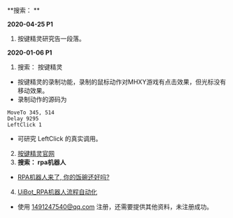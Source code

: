 **搜索： **

**2020-04-25 P1**
1. 按键精灵研究告一段落。

**2020-01-06 P1**
1. 搜索： 按键精灵
- 按键精灵的录制功能，录制的鼠标动作对MHXY游戏有点击效果，但光标没有移动效果。
- 录制动作的源码为  
```
MoveTo 345, 514
Delay 9295
LeftClick 1
```
- 可研究 LeftClick 的真实调用。
2. [按键精灵官网](http://www.anjian.com/)
3. **搜索： rpa机器人**
- [RPA机器人来了, 你的饭碗还好吗?](https://blog.csdn.net/yunqiinsight/article/details/81701033)
4. [UiBot_RPA机器人流程自动化](https://www.uibot.com.cn/)
- 使用 1491247540@qq.com 注册，还需要提供其他资料，未注册成功。



